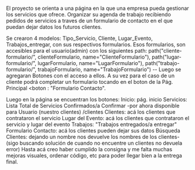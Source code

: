 

#
El proyecto se orienta a una página en la que una empresa pueda gestionar los servicios que ofrece. Organizar su agenda de trabajo recibiendo pedidos de servicios a traves de un formulario de contacto en el que puedan dejar datos los futuros clientes.


Se crearon 4 modelos:
Tipo_Servicio, Cliente, Lugar_Evento, Trabajos_entregar, con sus respectivos formularios. Esos formularios, son accesibles para el usuario(admin) con los siguientes path:
path("cliente-formulario/", clienteFormulario, name="ClienteFormulario"),
path("lugar-formulario/", lugarFormulario, name="LugarFormulario"),
path("trabajo-formulario/", trabajoFormulario, name="TrabajoFormulario") -- Luego se agregaran Botones con el acceso a ellos.
A su vez para el caso de un cliente podrá completar un formulario tocando en el boton de la Pág. Principal <boton : "Formulario Contacto".

Luego en la página se encuentran los botones:
Inicio: pág. inicio
Servicios: Lista Total de Servicios Confirmados/a Confirmar -por ahora disponible para Usuario (nuestro clientes) /clientes
Clientes:  acá los clientes que contrataron el servicio
Lugar del Evento: acá los clientes que contrataron el servicio y lugar del evento
Trabajos: "Trabajos entregados/a entregar"
Formulario Contacto: acá los clientes pueden dejar sus datos
Búsqueda Clientes: dejando un nombre nos devuelve los nombres de los clientes- (sigo buscando solución de cuando no encuentre un clientes no devuela  error)
Hasta acá creo haber cumplido la consigna y me falta muchas mejoras visuales, ordenar código, etc para poder llegar bien a la entrega final.

